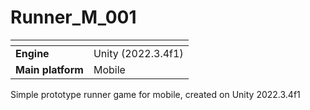 # Runner_M_001
|<!-- -->|<!-- -->|
|:---|:---|
| **Engine**	   |  Unity (2022.3.4f1)        |
| **Main platform** | Mobile    |

Simple prototype runner game for mobile, created on Unity 2022.3.4f1
